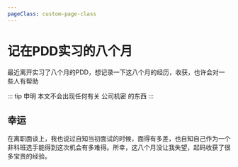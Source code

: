 ```yaml
---
pageClass: custom-page-class
---
```

# 记在PDD实习的八个月

最近离开实习了八个月的PDD，想记录一下这八个月的经历，收获，也许会对一些人有帮助

::: tip 申明
本文不会出现任何有关 公司机密 的东西
:::

## 幸运
在离职面谈上，我也说过自知当初面试的时候，面得有多差，也自知自己作为一个非科班选手能得到这次机会有多难得。所幸，这八个月没让我失望，起码收获了很多宝贵的经验。



